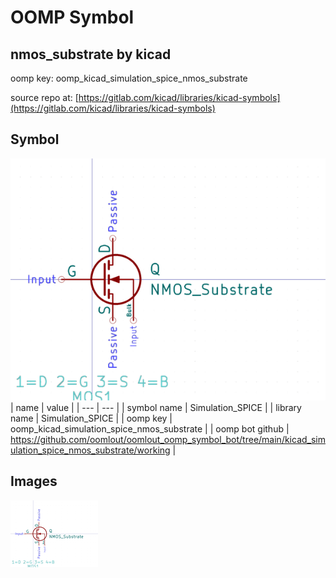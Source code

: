 # OOMP Symbol  
## nmos_substrate  by kicad  
  
oomp key: oomp_kicad_simulation_spice_nmos_substrate  
  
source repo at: [https://gitlab.com/kicad/libraries/kicad-symbols](https://gitlab.com/kicad/libraries/kicad-symbols)  
## Symbol  
  
[![working.png](working_600.png)](working.png)  
| name | value | 
| --- | --- | 
| symbol name | Simulation_SPICE | 
| library name | Simulation_SPICE | 
| oomp key | oomp_kicad_simulation_spice_nmos_substrate | 
| oomp bot github | https://github.com/oomlout/oomlout_oomp_symbol_bot/tree/main/kicad_simulation_spice_nmos_substrate/working | 
## Images  
  
[![working.png](working_140.png)](working.png)  
